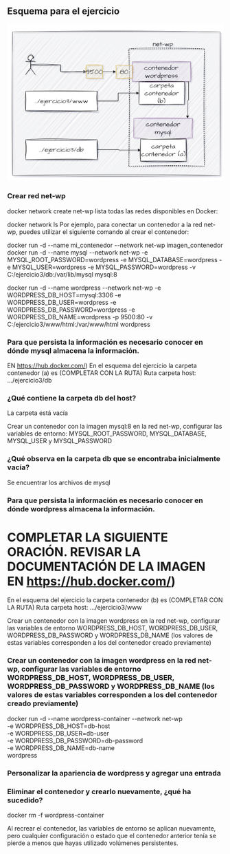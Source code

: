 ## Esquema para el ejercicio
![Imagen](imagenes/esquema-ejercicio3.PNG)

### Crear red net-wp

docker network create net-wp
lista todas las redes disponibles en Docker:

docker network ls
Por ejemplo, para conectar un contenedor a la red net-wp, puedes utilizar el siguiente comando al crear el contenedor:

docker run -d --name mi_contenedor --network net-wp imagen_contenedor
docker run -d --name mysql --network net-wp -e MYSQL_ROOT_PASSWORD=wordpress -e MYSQL_DATABASE=wordpress -e MYSQL_USER=wordpress -e MYSQL_PASSWORD=wordpress -v C:/ejercicio3/db:/var/lib/mysql mysql:8

docker run -d --name wordpress --network net-wp -e WORDPRESS_DB_HOST=mysql:3306 -e WORDPRESS_DB_USER=wordpress -e WORDPRESS_DB_PASSWORD=wordpress -e WORDPRESS_DB_NAME=wordpress -p 9500:80 -v C:/ejercicio3/www/html:/var/www/html wordpress


### Para que persista la información es necesario conocer en dónde mysql almacena la información.
EN https://hub.docker.com/)
En el esquema del ejercicio la carpeta contenedor (a) es (COMPLETAR CON LA RUTA)
Ruta carpeta host: .../ejercicio3/db

### ¿Qué contiene la carpeta db del host?
La carpeta está vacía

Crear un contenedor con la imagen mysql:8  en la red net-wp, configurar las variables de entorno: MYSQL_ROOT_PASSWORD, MYSQL_DATABASE, MYSQL_USER y MYSQL_PASSWORD


### ¿Qué observa en la carpeta db que se encontraba inicialmente vacía?
Se encuentrar los archivos de mysql

### Para que persista la información es necesario conocer en dónde wordpress almacena la información.
# COMPLETAR LA SIGUIENTE ORACIÓN. REVISAR LA DOCUMENTACIÓN DE LA IMAGEN EN https://hub.docker.com/)
En el esquema del ejercicio la carpeta contenedor (b) es (COMPLETAR CON LA RUTA) Ruta carpeta host: .../ejercicio3/www

Crear un contenedor con la imagen wordpress en la red net-wp, configurar las variables de entorno WORDPRESS_DB_HOST, WORDPRESS_DB_USER, WORDPRESS_DB_PASSWORD y WORDPRESS_DB_NAME (los valores de estas variables corresponden a los del contenedor creado previamente)

### Crear un contenedor con la imagen wordpress en la red net-wp, configurar las variables de entorno WORDPRESS_DB_HOST, WORDPRESS_DB_USER, WORDPRESS_DB_PASSWORD y WORDPRESS_DB_NAME (los valores de estas variables corresponden a los del contenedor creado previamente)

docker run -d --name wordpress-container --network net-wp \
    -e WORDPRESS_DB_HOST=db-host \
    -e WORDPRESS_DB_USER=db-user \
    -e WORDPRESS_DB_PASSWORD=db-password \
    -e WORDPRESS_DB_NAME=db-name \
    wordpress


### Personalizar la apariencia de wordpress y agregar una entrada

### Eliminar el contenedor y crearlo nuevamente, ¿qué ha sucedido?

docker rm -f wordpress-container

Al recrear el contenedor, las variables de entorno se aplican nuevamente, pero cualquier configuración o estado que el contenedor anterior tenía se pierde a menos que hayas utilizado volúmenes persistentes.




